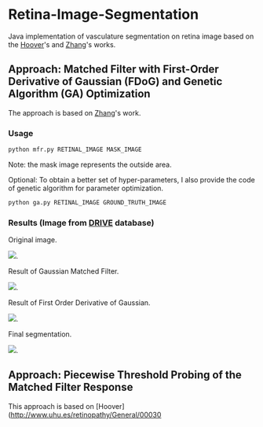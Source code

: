 # Retina-Image-Segmentation

Java implementation of vasculature segmentation on retina image based on the [Hoover](http://www.uhu.es/retinopathy/General/000301IEEETransMedImag.pdf)'s and [Zhang](http://azadproject.ir/wp-content/uploads/2014/12/2009-Retinal-Vessel-Extraction-by-Matched-Filter-with-First-Order-Derivative-of-Gaussian.pdf)'s works.

## Approach: Matched Filter with First-Order Derivative of Gaussian (FDoG) and Genetic Algorithm (GA) Optimization
The approach is based on [Zhang](http://azadproject.ir/wp-content/uploads/2014/12/2009-Retinal-Vessel-Extraction-by-Matched-Filter-with-First-Order-Derivative-of-Gaussian.pdf)'s work.

### Usage
```Python
python mfr.py RETINAL_IMAGE MASK_IMAGE
```
Note: the mask image represents the outside area. 

Optional: To obtain a better set of hyper-parameters, I also provide the code of genetic algorithm for parameter optimization. 
```Python
python ga.py RETINAL_IMAGE GROUND_TRUTH_IMAGE
```

### Results (Image from [DRIVE](https://www.isi.uu.nl/Research/Databases/DRIVE/) database)
Original image.  

![ ](images/21_training.png). 

Result of Gaussian Matched Filter. 

![ ](images/DOG_21_training.png). 

Result of First Order Derivative of Gaussian. 

![ ](images/FDOG21_training.png). 

Final segmentation.  

![ ](images/Final_21_training.png).  

## Approach: Piecewise Threshold Probing of the Matched Filter Response
This approach is based on [Hoover](http://www.uhu.es/retinopathy/General/00030